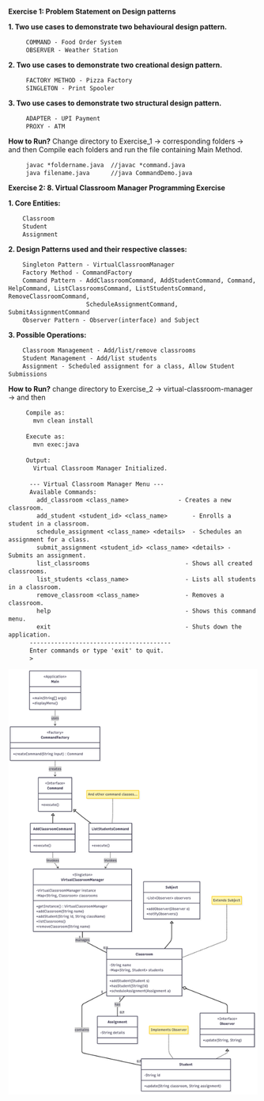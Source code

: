 **Exercise 1: Problem Statement on Design patterns**
  
   **1.  Two use cases to demonstrate two behavioural design pattern.**
         
         COMMAND - Food Order System
         OBSERVER - Weather Station
   
   **2.  Two use cases to demonstrate two creational design pattern.**
      
         FACTORY METHOD - Pizza Factory
         SINGLETON - Print Spooler
  
   **3.  Two use cases to demonstrate two structural design pattern.**
      
         ADAPTER - UPI Payment
         PROXY - ATM
   
   **How to Run?**
         Change directory to Exercise_1 -> corresponding folders -> and then Compile each folders and run the file containing Main Method.

         javac *foldername.java  //javac *command.java
         java filename.java      //java CommandDemo.java
**Exercise 2: 8. Virtual Classroom Manager Programming Exercise**
  
  **1. Core Entities:**
        
        Classroom
        Student
        Assignment 
  
  **2. Design Patterns used and their respective classes:**
        
        Singleton Pattern - VirtualClassroomManager
        Factory Method - CommandFactory
        Command Pattern - AddClassroomCommand, AddStudentCommand, Command, HelpCommand, ListClassroomsCommand, ListStudentsCommand, RemoveClassroomCommand, 
                          ScheduleAssignmentCommand, SubmitAssignmentCommand
        Observer Pattern - Observer(interface) and Subject
  
  **3. Possible Operations:**
        
        Classroom Management - Add/list/remove classrooms
        Student Management - Add/list students
        Assignment - Scheduled assignment for a class, Allow Student Submissions

  **How to Run?**
         change directory to Exercise_2 -> virtual-classroom-manager -> and then
         
         Compile as:
           mvn clean install

         Execute as:
           mvn exec:java

         Output:
           Virtual Classroom Manager Initialized.

          --- Virtual Classroom Manager Menu ---
          Available Commands:
            add_classroom <class_name>              - Creates a new classroom.
            add_student <student_id> <class_name>       - Enrolls a student in a classroom.
            schedule_assignment <class_name> <details>  - Schedules an assignment for a class.
            submit_assignment <student_id> <class_name> <details> - Submits an assignment.
            list_classrooms                           - Shows all created classrooms.
            list_students <class_name>                - Lists all students in a classroom.
            remove_classroom <class_name>             - Removes a classroom.
            help                                      - Shows this command menu.
            exit                                      - Shuts down the application.
          ----------------------------------------
          Enter commands or type 'exit' to quit.
          >

![Class Diagram](img/class_diagram.png) 
